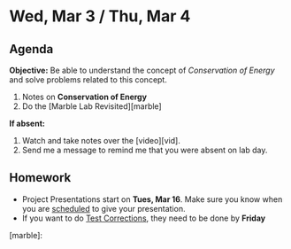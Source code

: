 Wed, Mar 3 / Thu, Mar 4
==================

Agenda
---------
**Objective:** Be able to understand the concept of *Conservation of Energy* and solve problems related to this concept.

1. Notes on **Conservation of Energy**
2. Do the [Marble Lab Revisited][marble]

**If absent:**

1. Watch and take notes over the [video][vid].
2. Send me a message to remind me that you were absent on lab day. 

Homework 
-------------
- Project Presentations start on **Tues, Mar 16**.  Make sure you know when you are [scheduled][sched] to give your presentation.
- If you want to do [Test Corrections][correct], they need to be done by **Friday**

[sched]: https://avoncsc-my.sharepoint.com/:x:/g/personal/zjrohrbach_avon-schools_org/EVsn6ZkyMl5JvXYEBYTGRvoBX3OiSecqg16WeqB-1EcFXQ?e=287pOt
[correct]: https://avon.schoology.com/assignment/4724955003/
[marble]: 
<!--stackedit_data:
eyJoaXN0b3J5IjpbLTIxMTA1ODIyNDEsLTE0NDE3NDc2OTAsMT
MxNzU3NDI1OCwtMTExMzM5MDE5NSwxNDAzNDI3OTc4LDU5ODU0
MTg4Niw3MjEzNTUwMjAsMTUwODk5MTg1MCwtMTA0MDUyMDc0MC
wxNzQyMTY0OTg1LDE2NDMxNDc3NzYsLTcwNzI3MjQ1LC0xNDQx
ODQ1Mjc4LDE5MjM3OTc0MDUsLTk4NzQ0MDEyNyw1NDEwNTExMz
ksLTc3NDA3MzY4OSwxMDEzODkxNjk3LC01ODU4MjQ4Myw2MTc3
ODA5MDRdfQ==
-->